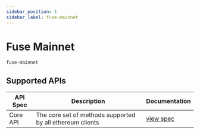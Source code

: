 ```yaml
---
sidebar_position: 1
sidebar_label: fuse-mainnet
---
```


# Fuse Mainnet

`fuse-mainnet`

## Supported APIs

| API Spec | Description                                               | Documentation                  |
| -------- | --------------------------------------------------------- | ------------------------------ |
| Core API | The core set of methods supported by all ethereum clients | [view spec](../specs/core-api) |

